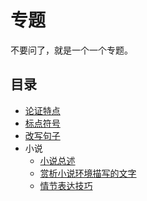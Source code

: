 # 专题

不要问了，就是一个一个专题。

## 目录

- [论证特点](论证特点.md)
- [标点符号](标点符号.md)
- [改写句子](改写句子.md)
- 小说
  - [小说总述](小说总述.md)
  - [赏析小说环境描写的文字](赏析小说环境描写的文字.md)
  - [情节表达技巧](情节表达技巧.md)